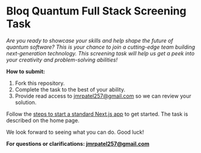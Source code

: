# Bloq Quantum Full Stack Screening Task

*Are you ready to showcase your skills and help shape the future of quantum software? This is your chance to join a cutting-edge team building next-generation technology. This screening task will help us get a peek into your creativity and problem-solving abilities!*

**How to submit:**
1. Fork this repository.
2. Complete the task to the best of your ability.
3. Provide read access to jmrpatel257@gmail.com so we can review your solution.

Follow the [steps to start a standard Next.js app](https://nextjs.org/docs/app/getting-started/installation#run-the-development-server) to get started.
The task is described on the home page. 

We look forward to seeing what you can do. Good luck!

**For questions or clarifications: jmrpatel257@gmail.com**
